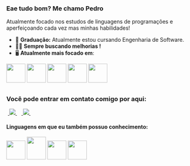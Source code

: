 ### Eae tudo bom? Me chamo Pedro
Atualmente focado nos estudos de linguagens de programações e aperfeiçoando cada vez mas minhas habilidades!

- 🏫 **Graduação:**  Atualmente estou cursando Engenharia de Software.
- 👨‍💻​ **Sempre buscando melhorias !**
- 🖥️ **Atualmente mais focado em**:
<div style="display: inline">
  <img width='50' height='50' src="https://img.icons8.com/?size=100&id=J6KcaRLsTgpZ&format=png&color=000000" />
  <img width='50' height='50' src="https://img.icons8.com/?size=100&id=55251&format=png&color=000000" />
  <img width='50' height='50' src="https://img.icons8.com/?size=100&id=cdYUlRaag9G9&format=png&color=000000" />
  <img width='50' height='50' src="https://cdn.jsdelivr.net/gh/devicons/devicon@latest/icons/amazonwebservices/amazonwebservices-original-wordmark.svg" />
  <img width='50' height='50' src="https://cdn.jsdelivr.net/gh/devicons/devicon@latest/icons/dot-net/dot-net-original-wordmark.svg" />
</div> 

##

### Você pode entrar em contato comigo por aqui:
&nbsp;<a href="https://www.linkedin.com/in/pedro-berto-022755303/">
  <img src="https://img.shields.io/badge/linkedin-%230077B5.svg?style=for-the-badge&logo=linkedin&logoColor=white">
</a>&nbsp;
&nbsp;<a href="https://www.instagram.com/pedrinho_bg05?igsh=am8ydGprOGVxMGU2">
  <img src="https://img.shields.io/badge/Instagram-%23E4405F.svg?style=for-the-badge&logo=Instagram&logoColor=white">
</a>&nbsp;


#### Linguagens em que eu também possuo conhecimento:
<div style="display: inline">
<img width='50' height='50' src="https://cdn.jsdelivr.net/gh/devicons/devicon@latest/icons/python/python-original-wordmark.svg" />
<img width='50' height='60' src="https://cdn.jsdelivr.net/gh/devicons/devicon@latest/icons/html5/html5-original-wordmark.svg" />
<img width='50' height='50' src="https://cdn.jsdelivr.net/gh/devicons/devicon@latest/icons/css3/css3-original.svg" />
<img width='50' height='50' src="https://cdn.jsdelivr.net/gh/devicons/devicon@latest/icons/javascript/javascript-original.svg" />
</div> 

